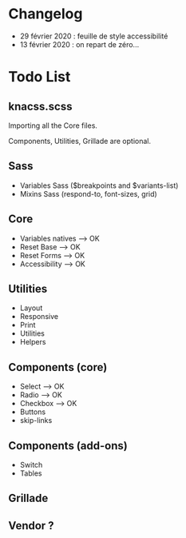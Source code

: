 # Changelog

- 29 février 2020 : feuille de style accessibilité
- 13 février 2020 : on repart de zéro...

# Todo List

## knacss.scss

Importing all the Core files. 

Components, Utilities, Grillade are optional.

## Sass
- Variables Sass ($breakpoints and $variants-list) 
- Mixins Sass (respond-to, font-sizes, grid)

## Core
- Variables natives  --> OK
- Reset Base  --> OK
- Reset Forms --> OK
- Accessibility --> OK

## Utilities
- Layout
- Responsive
- Print
- Utilities
- Helpers

## Components (core)
- Select --> OK
- Radio --> OK
- Checkbox --> OK
- Buttons
- skip-links

## Components (add-ons)
- Switch
- Tables

## Grillade

## Vendor ?